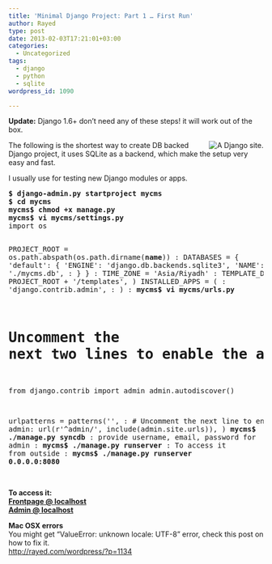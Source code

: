 ```yaml
---
title: 'Minimal Django Project: Part 1 … First Run'
author: Rayed
type: post
date: 2013-02-03T17:21:01+03:00
categories:
  - Uncategorized
tags:
  - django
  - python
  - sqlite
wordpress_id: 1090

---
```

<p><strong>Update:</strong> Django 1.6+ don&#8217;t need any of these steps! it will work out of the box. </p>
<p><a href="http://www.djangoproject.com/"><img src="https://www.djangoproject.com/m/img/badges/djangowish126x70.gif" border="0" alt="A Django site." title="I wish this site was powered by Django." align="right"/></a></p>
<p>The following is the shortest way to create DB backed Django project, it uses SQLite as a backend, which make the setup very easy and fast.</p>
<p>I usually use for testing new Django modules or apps.</p>
<pre>
<strong>$ django-admin.py startproject mycms</strong>
<strong>$ cd mycms</strong>
<strong>mycms$ chmod +x manage.py </strong>
<strong>mycms$ vi mycms/settings.py </strong>
import os

PROJECT_ROOT = os.path.abspath(os.path.dirname(__name__))
:
DATABASES = {
    'default': {
        'ENGINE': 'django.db.backends.sqlite3',
        'NAME': './mycms.db',
:
    }
}
:
TIME_ZONE = 'Asia/Riyadh'
:
TEMPLATE_DIRS = (
    PROJECT_ROOT + '/templates',
)
INSTALLED_APPS = (
:
    'django.contrib.admin',
:
)
:
<strong>mycms$ vi mycms/urls.py </strong>
# Uncomment the next two lines to enable the admin:
from django.contrib import admin
admin.autodiscover()

urlpatterns = patterns('',
:
    # Uncomment the next line to enable the admin:
    url(r'^admin/', include(admin.site.urls)),
)
<strong>mycms$ ./manage.py syncdb</strong>
:
provide username, email, password for admin
:
<strong>mycms$ ./manage.py runserver</strong>
:
To access it from outside
:
<strong>mycms$ ./manage.py runserver 0.0.0.0:8080</strong>
</pre>
<p><strong><br />
To access it:<br />
<a href="http://localhost:8000/">Frontpage @ localhost</a><br />
<a href="http://localhost:8000/admin/">Admin @ localhost</a></p>
<p></strong><strong>Mac OSX errors</strong><br />
You might get &#8220;ValueError: unknown locale: UTF-8&#8221; error, check this post on how to fix it.<br />
<a href="http://rayed.com/wordpress/?p=1134">http://rayed.com/wordpress/?p=1134</a></p>
